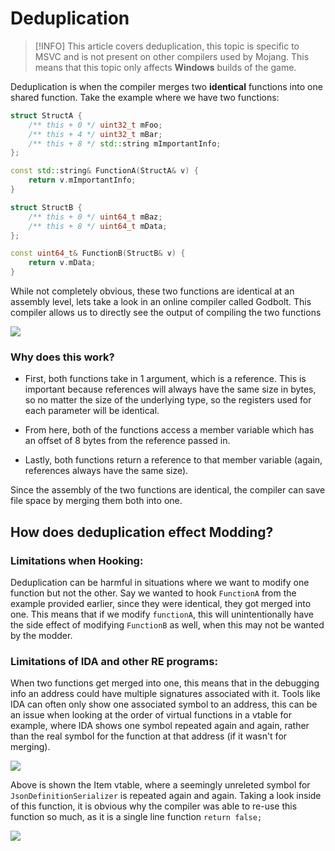 # Deduplication

> [!INFO]
> This article covers deduplication, this topic is specific to MSVC and is not present on other compilers used by Mojang. This means that this topic only affects **Windows** builds of the game.

Deduplication is when the compiler merges two **identical** functions into one shared function. Take the example where we have two functions:
```c++
struct StructA {
    /** this + 0 */ uint32_t mFoo;
    /** this + 4 */ uint32_t mBar;
    /** this + 8 */ std::string mImportantInfo;
};

const std::string& FunctionA(StructA& v) {
    return v.mImportantInfo;
}
```
```c++
struct StructB {
    /** this + 0 */ uint64_t mBaz;
    /** this + 8 */ uint64_t mData;
};

const uint64_t& FunctionB(StructB& v) {
    return v.mData;
}
```

While not completely obvious, these two functions are identical at an assembly level, lets take a look in an online compiler called Godbolt. This compiler allows us to directly see the output of compiling the two functions

![](/concepts/deduplication/godbolt_identical_asm.png)

### Why does this work?

- First, both functions take in 1 argument, which is a reference. This is important because references will always have the same size in bytes, so no matter the size of the underlying type, so the registers used for each parameter will be identical.

- From here, both of the functions access a member variable which has an offset of 8 bytes from the reference passed in.

- Lastly, both functions return a reference to that member variable (again, references always have the same size).

Since the assembly of the two functions are identical, the compiler can save file space by merging them both into one.

## How does deduplication effect Modding?

### Limitations when Hooking:

Deduplication can be harmful in situations where we want to modify one function but not the other. Say we wanted to hook `FunctionA` from the example provided earlier, since they were identical, they got merged into one. This means that if we modify `functionA`, this will unintentionally have the side effect of modifying `FunctionB` as well, when this may not be wanted by the modder.

### Limitations of IDA and other RE programs:

When two functions get merged into one, this means that in the debugging info an address could have multiple signatures associated with it. Tools like IDA can often only show one associated symbol to an address, this can be an issue when looking at the order of virtual functions in a vtable for example, where IDA shows one symbol repeated again and again, rather than the real symbol for the function at that address (if it wasn't for merging).

![](/concepts/deduplication/repeated_symbols.png)

Above is shown the Item vtable, where a seemingly unreleted symbol for `JsonDefinitionSerializer` is repeated again and again. Taking a look inside of this function, it is obvious why the compiler was able to re-use this function so much, as it is a single line function `return false;`

![](/concepts/deduplication/deduplicated_code.png)